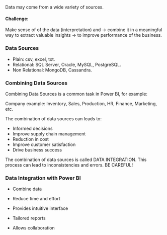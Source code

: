 #
Data may come from a wide variety of sources.

#### Challenge:
Make sense of of the data (interpretation) and -> combine it in a meaningful way to extract valuable insights -> to improve performance of the business.

### Data Sources
- Plain: csv, excel, txt.
- Relational: SQL Server, Oracle, MySQL, PostgreSQL.
- Non Relational: MongoDB, Cassandra.

### Combining Data Sources
Combining Data Sources is a common task in Power BI, for example:

Company example:
Inventory, Sales, Production, HR, Finance, Marketing, etc.

The combination of data sources can leads to:
- Informed decisions
- Improve supply chain management
- Reduction in cost
- Improve customer satisfaction
- Drive business success

The combination of data sources is called DATA INTEGRATION. This process can lead to inconsistencies and errors. BE CAREFUL!

### Data Integration with Power BI
- Combine data
- Reduce time and effort
- Provides intuitive interface

- Tailored reports
- Allows collaboration
